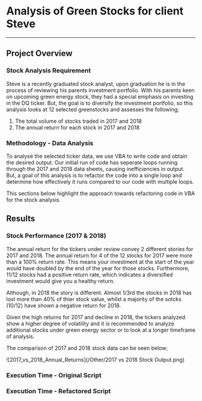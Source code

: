 # Analysis of Green Stocks for client Steve
---

## Project Overview

### Stock Analysis Requirement

Steve is a recently graduated stock analyst, upon graduation he is in the process of reviewing his parents investment portfolio. With his parents keen on upcoming green energy stock, they had a special emphasis on investing in the DQ ticker. But, the goal is to diversify the investment portfolio, so this analysis looks at 12 selected greenstocks and assesses the following;

1. The total volume of stocks traded in 2017 and 2018
2. The annual return for each stock in 2017 and 2018

### Methodology - Data Analysis

To analyse the selected ticker data, we use VBA to write code and obtain the desired output. Our initial run of code has seperate loops running through the 2017 and 2018 data sheets, causing inefficiencies in output. But, a goal of this analysis is to refactor the code into a single loop and determine how effectively it runs compared to our code with multiple loops.

This sections below highlight the approach towards refactoring code in VBA for the stock analysis.

## Results

### Stock Performance (2017 & 2018)

The annual return for the tickers under review convey 2 different stories for 2017 and 2018. The annual return for 4 of the 12 stocks for 2017 were more than a 100% return rate. This means your investment at the start of the year would have doubled by the end of the year for those stocks. Furthermore, 11/12 stocks had a positive return rate, which indicates a diversified investment would give you a healthy return.

Although, in 2018 the story is different. Almost 1/3rd the stocks in 2018 has lost more than 40% of thier stock value, whilst a majority of the sotcks (10/12) have shown a negative return for 2018.

Given the high returns for 2017 and decline in 2018, the tickers analyzed show a higher degree of volatility and it is recommended to analyze additional stocks under green energy sector or to look at a longer timeframe of analysis.

The comparison of 2017 and 2018 stock data can be seen below;

![2017_vs_2018_Annual_Returns](/Other/2017 vs 2018 Stock Output.png)

### Execution Time - Original Script

### Execution Time - Refactored Script
